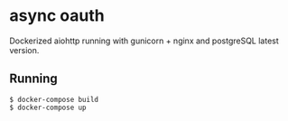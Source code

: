 # async oauth
Dockerized aiohttp running with gunicorn + nginx and postgreSQL latest version.

## Running
```
$ docker-compose build 
$ docker-compose up
```

